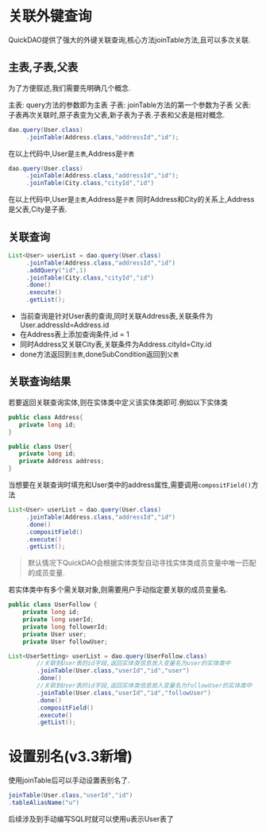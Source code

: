 # 关联外键查询

QuickDAO提供了强大的外键关联查询,核心方法joinTable方法,且可以多次关联.

## 主表,子表,父表

为了方便叙述,我们需要先明确几个概念.

主表: query方法的参数即为主表
子表: joinTable方法的第一个参数为子表
父表: 子表再次关联时,原子表变为父表,新子表为子表.子表和父表是相对概念.

```java
dao.query(User.class)
     .joinTable(Address.class,"addressId","id");
```
在以上代码中,User是``主表``,Address是``子表``

```java
dao.query(User.class)
     .joinTable(Address.class,"addressId","id");
     .joinTable(City.class,"cityId","id")
```
在以上代码中,User是``主表``,Address是``子表``
同时Address和City的关系上,Address是父表,City是子表.

## 关联查询
```java
List<User> userList = dao.query(User.class)
     .joinTable(Address.class,"addressId","id")
     .addQuery("id",1)
     .joinTable(City.class,"cityId","id")
     .done()
     .execute()
     .getList();
```

* 当前查询是针对User表的查询,同时关联Address表,关联条件为User.addressId=Address.id
* 在Address表上添加查询条件,id = 1
* 同时Address又关联City表,关联条件为Address.cityId=City.id
* done方法返回到``主表``,doneSubCondition返回到``父表``

## 关联查询结果

若要返回关联查询实体,则在实体类中定义该实体类即可.例如以下实体类
```java
public class Address{
   private long id;
}

public class User{
   private long id;
   private Address address;
}
```

当想要在关联查询时填充和User类中的address属性,需要调用``compositField()``方法

```java
List<User> userList = dao.query(User.class)
     .joinTable(Address.class,"addressId","id")
     .done()
     .compositField()
     .execute()
     .getList();
```

> 默认情况下QuickDAO会根据实体类型自动寻找实体类成员变量中唯一匹配的成员变量.

若实体类中有多个需关联对象,则需要用户手动指定要关联的成员变量名.

```java
public class UserFollow {
    private long id;
    private long userId;
    private long followerId;
    private User user;
    private User followUser;
```

```java
List<UserSetting> userList = dao.query(UserFollow.class)
        //关联到User表的id字段,返回实体类信息放入变量名为user的实体类中
        .joinTable(User.class,"userId","id","user")
        .done()
        //关联到User表的id字段,返回实体类信息放入变量名为followUser的实体类中
        .joinTable(User.class,"userId","id","followUser")
        .done()
        .compositField()
        .execute()
        .getList();
```
# 设置别名(v3.3新增)

使用joinTable后可以手动设置表别名了.
```java
joinTable(User.class,"userId","id")
.tableAliasName("u")
```
后续涉及到手动编写SQL时就可以使用u表示User表了